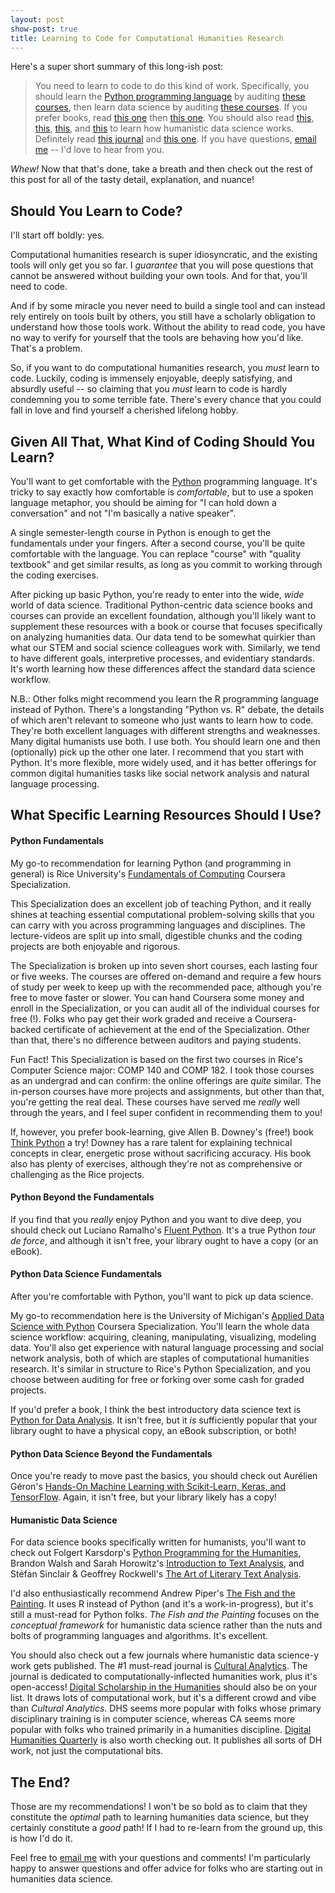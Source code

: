 ```yaml
---
layout: post
show-post: true
title: Learning to Code for Computational Humanities Research
---
```


Here's a super short summary of this long-ish post:

> You need to learn to code to do this kind of work. Specifically, you should learn the [Python programming language](https://www.python.org/) by auditing [these courses](https://www.coursera.org/specializations/computer-fundamentals),
then learn data science by auditing [these courses](https://www.coursera.org/specializations/data-science-python). If you prefer books, read [this one](https://greenteapress.com/wp/think-python-2e/) then [this one](https://www.amazon.com/Python-Data-Analysis-Wrangling-IPython/dp/1491957662/).
You should also read [this](http://www.karsdorp.io/python-course), [this](http://walshbr.com/textanalysiscoursebook/), [this](https://github.com/sgsinclair/alta/blob/915579fc1c6926b8fcb2a38f95349a2d6cba00b5/ipynb/ArtOfLiteraryTextAnalysis.ipynb), and [this](https://r4thehumanities.home.blog/) to learn how humanistic data science works.
Definitely read [this journal](https://culturalanalytics.org/) and [this one](https://academic.oup.com/dsh). If you have questions, <a href="mailto:cody.a.vanzandt@gmail.com">email me</a> -- I'd love to hear from you.

*Whew!* Now that that's done, take a breath and then check out the rest of this post for all of the tasty detail, explanation, and nuance!

## Should You Learn to Code?

I'll start off boldly: yes. 

Computational humanities research is super idiosyncratic, and the existing tools will only get you so far. 
I *guarantee* that you will pose questions that cannot be answered without building your own tools. And for that, you'll need to code.

And if by some miracle you never need to build a single tool and can instead rely entirely on tools built by others, you still have a scholarly obligation to understand how those tools work.
Without the ability to read code, you have no way to verify for yourself that the tools are behaving how you'd like. That's a problem.

So, if you want to do computational humanities research, you *must* learn to code.
Luckily, coding is immensely enjoyable, deeply satisfying, and absurdly useful -- so claiming that you *must* learn to code is hardly condemning
you to some terrible fate. There's every chance that you could fall in love and find yourself a cherished lifelong hobby.

## Given All That, What Kind of Coding Should You Learn?
You'll want to get comfortable with the [Python](https://www.python.org/) programming language. 
It's tricky to say exactly how comfortable is *comfortable*, but to use a spoken language metaphor, you should be aiming for "I can hold down a conversation" and not "I'm basically a native speaker".

A single semester-length course in Python is enough to get the fundamentals under your fingers. 
After a second course, you'll be quite comfortable with the language.
You can replace "course" with "quality textbook" and get similar results, as long as you commit to working through the coding exercises. 

After picking up basic Python, you're ready to enter into the wide, *wide* world of data science.
Traditional Python-centric data science books and courses can provide an excellent foundation, although you'll likely
want to supplement these resources with a book or course that focuses specifically on analyzing humanities data.
Our data tend to be somewhat quirkier than what our STEM and social science colleagues work with. 
Similarly, we tend to have different goals, interpretive processes, and evidentiary standards. It's worth learning how these
differences affect the standard data science workflow. 

N.B.: Other folks might recommend you learn the R programming language instead of Python.
There's a longstanding "Python vs. R" debate, the details of which aren't relevant to someone who just wants to learn how to code.
They're both excellent languages with different strengths and weaknesses. Many digital humanists use both. I use both. 
You should learn one and then (optionally) pick up the other one later. I recommend that you start with Python. It's more flexible, more widely used,
and it has better offerings for common digital humanities tasks like social network analysis and natural language processing.

## What Specific Learning Resources Should I Use?

#### Python Fundamentals

My go-to recommendation for learning Python (and programming in general) is Rice University's [Fundamentals of Computing](https://www.coursera.org/specializations/computer-fundamentals) Coursera Specialization.

This Specialization does an excellent job of teaching Python,
and it really shines at teaching essential computational problem-solving skills that you can carry with you across programming languages and disciplines.
The lecture-videos are split up into small, digestible chunks and the coding projects are both enjoyable and rigorous. 

The Specialization is broken up into seven short courses, each lasting four or five weeks.
The courses are offered on-demand and require a few hours of study per week to keep up with the recommended pace, although you're free to move faster or slower.
You can hand Coursera some money and enroll in the Specialization, or you can audit all of the individual courses for free (!).
Folks who pay get their work graded and receive a Coursera-backed certificate of achievement at the end of the Specialization. 
Other than that, there's no difference between auditors and paying students.

Fun Fact! This Specialization is based on the first two courses in Rice's Computer Science major: COMP 140 and COMP 182.
I took those courses as an undergrad and can confirm: the online offerings are *quite* similar. 
The in-person courses have more projects and assignments, but other than that, you're getting the real deal.
These courses have served me *really* well through the years, and I feel super confident in recommending them to you!

If, however, you prefer book-learning, give Allen B. Downey's (free!) book [Think Python](https://greenteapress.com/wp/think-python-2e/) a try!
Downey has a rare talent for explaining technical concepts in clear, energetic prose without sacrificing accuracy. 
His book also has plenty of exercises, although they're not as comprehensive or challenging as the Rice projects.

#### Python Beyond the Fundamentals

If you find that you *really* enjoy Python and you want to dive deep, you should check out Luciano Ramalho's [Fluent Python](https://www.amazon.com/Fluent-Python-Concise-Effective-Programming/dp/1491946008).
It's a true Python *tour de force*, and although it isn't free, your library ought to have a copy (or an eBook). 

#### Python Data Science Fundamentals

After you're comfortable with Python, you'll want to pick up data science. 

My go-to recommendation here is the University of Michigan's [Applied Data Science with Python](https://www.coursera.org/specializations/data-science-python) Coursera Specialization.
You'll learn the whole data science workflow: acquiring, cleaning, manipulating, visualizing, modeling data.
You'll also get experience with natural language processing and social network analysis, both of which are staples of computational humanities research.
It's similar in structure to Rice's Python Specialization, and you choose between auditing for free or forking over some cash for graded projects.

If you'd prefer a book, I think the best introductory data science text is [Python for Data Analysis](https://www.amazon.com/Python-Data-Analysis-Wrangling-IPython/dp/1491957662/).
It isn't free, but it *is* sufficiently popular that your library ought to have a physical copy, an eBook subscription, or both!

#### Python Data Science Beyond the Fundamentals

Once you're ready to move past the basics, you should check out Aurélien Géron's [Hands-On Machine Learning with Scikit-Learn, Keras, and TensorFlow](https://www.amazon.com/Hands-Machine-Learning-Scikit-Learn-TensorFlow/dp/1492032646).
Again, it isn't free, but your library likely has a copy!

#### Humanistic Data Science

For data science books specifically written for humanists, you'll want to check out Folgert Karsdorp's [Python Programming for the Humanities](http://www.karsdorp.io/python-course/),
Brandon Walsh and Sarah Horowitz's [Introduction to Text Analysis](http://walshbr.com/textanalysiscoursebook/),
and Stéfan Sinclair & Geoffrey Rockwell's [The Art of Literary Text Analysis](https://github.com/sgsinclair/alta/blob/915579fc1c6926b8fcb2a38f95349a2d6cba00b5/ipynb/ArtOfLiteraryTextAnalysis.ipynb).

I'd also enthusiastically recommend Andrew Piper's [The Fish and the Painting](https://r4thehumanities.home.blog/).
It uses R instead of Python (and it's a work-in-progress), but it's still a must-read for Python folks.
*The Fish and the Painting* focuses on the *conceptual framework* for humanistic data science rather than the nuts and bolts of programming languages and algorithms.
It's excellent.

You should also check out a few journals where humanistic data science-y work gets published. 
The #1 must-read journal is [Cultural Analytics](https://culturalanalytics.org/).
The journal is dedicated to computationally-inflected humanities work, plus it's open-access!
[Digital Scholarship in the Humanities](https://academic.oup.com/dsh) should also be on your list.
It draws lots of computational work, but it's a different crowd and vibe than *Cultural Analytics*.
DHS seems more popular with folks whose primary disciplinary training is in computer science, whereas CA seems more popular with folks who trained primarily in a humanities discipline.
[Digital Humanities Quarterly](http://www.digitalhumanities.org/dhq/) is also worth checking out. It publishes all sorts of DH work, not just the computational bits.


## The End?

Those are my recommendations! I won't be so bold as to claim that they constitute the *optimal* path to learning humanities data science,
but they certainly constitute a *good* path! If I had to re-learn from the ground up, this is how I'd do it.

Feel free to <a href="mailto:cody.a.vanzandt@gmail.com">email me</a> with your questions and comments!
I'm particularly happy to answer questions and offer advice for folks who are starting out in humanities data science.
